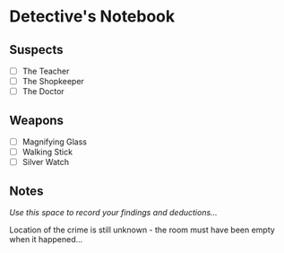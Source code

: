 # Detective's Notebook

## Suspects
- [ ] The Teacher
- [ ] The Shopkeeper
- [ ] The Doctor

## Weapons
- [ ] Magnifying Glass
- [ ] Walking Stick
- [ ] Silver Watch

## Notes
*Use this space to record your findings and deductions...*

Location of the crime is still unknown - the room must have been empty when it happened...
